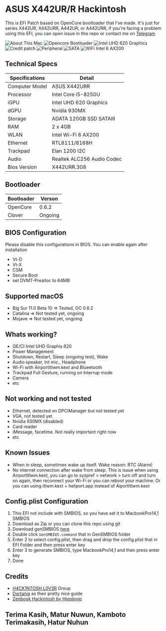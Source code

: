# ASUS X442UR/R Hackintosh
This is EFI Patch based on OpenCore bootloader that I've made. It's just for series X442UR, X442URR, A442UR, or A442URR, if you're facing a problem using this EFI, you can open issue in this repo or contact me on [Telegram](https://t.me/hamcuks)

![About This Mac](https://github.com/hamcuks/hackintosh-x442urr/blob/master/Screnshots/ss-about.png?raw=true)
![Opencore Bootloader](https://github.com/hamcuks/hackintosh-x442urr/blob/master/Screnshots/ss-bl.png?raw=true)
![Intel UHD 620 Graphics](https://github.com/hamcuks/hackintosh-x442urr/blob/master/Screnshots/ss-gpu.png?raw=true)
![Credit patch](https://github.com/hamcuks/hackintosh-x442urr/blob/master/Screnshots/ss-pci.png?raw=true)
![Peripheral](https://github.com/hamcuks/hackintosh-x442urr/blob/master/Screnshots/ss-peripheral.png?raw=true)
![SATA](https://github.com/hamcuks/hackintosh-x442urr/blob/master/Screnshots/ss-sata.png?raw=true)
![WiFi Intel 6 AX200](https://github.com/hamcuks/hackintosh-x442urr/blob/master/Screnshots/ss-wifi.png?raw=true)


## Technical Specs

Specifications | Detail
------------| ----------
Computer Model | ASUS X442URR
Processor   | Intel Core i5-8250U
iGPU        | Intel UHD 620 Graphics
dGPU        | Nvidia 930MX
Storage     | ADATA 120GB SSD SATAIII
RAM         | 2 x 4GB
WLAN        | Intel Wi-Fi 6 AX200
Ethernet    | RTL8111/8168H
Trackpad    | Elan 1200 I2C
Audio | Realtek ALC256 Audio Codec
Bios Version | X442URR.308
 
## Bootloader
Bootloader        | Verson
------------| ----------
OpenCore | 0.6.2
Clover | Ongoing

## BIOS Configuration
Please disable this configurations in BIOS. You can enable again after installation
- Vt-D
- Vt-X
- CSM 
- Secure Boot
- set DVMT-Prealloc to 64MB

## Supported macOS
- Big Sur 11.0 Beta 10 => Tested, OC 0.6.2
- Catalina => Not tested yet, ongoing
- Mojave => Not tested yet, ongoing

## Whats working?
- QE/CI Intel UHD Graphis 620
- Power Management
- Shutdown, Restart, Sleep (ongoing test), Wake
- Audio speaker, Int mic., Headphone
- Wi-Fi with AirportItlwm.kext and Blueetooth
- Trackpad Full Gesture, running on Interrup mode
- Camera
- etc

## Not working and not tested
- Ethernet, detected on DPCIManager but not tested yet
- VGA, not tested yet
- Nvidia 930MX (disabled)
- Card reader
- iMessage, facetime. Not really important right now
- etc

## Known Issues
- When in sleep, sometimes wake up itself. Wake reason: RTC (Alarm)
- No internet connection after wake from sleep. This is issue when using Airportitlwm.kext, you can go to syspref > network > turn off and turn on again, then reconnect your Wi-Fi or you can reboot your machine. Or you can using itlwm.kext + heliport.app instead of AiportItlwm.kext

## Config.plist Configuration
1. This EFI not include with SMBIOS, so you have set it to MacbookPro14,1 SMBIOS
2. Download as Zip or you can clone this repo using git
3. Download genSMBIOS [here](https://github.com/corpnewt/GenSMBIOS)
4. Double click `GenSMBIOS.command` that in GenSMBIOS folder
5. Enter 2 to select config.plist, then drag and drop the config.plist that in EFI Folder and then press enter key
6. Enter 3 to generate SMBIOS, type MacbookPro14,1 and then press enter key
7. Done

## Credits
- [H4CK1NTOSH L0V3R](https://t.me/HackintoshLover) Group
- [Dortania](https://dortania.github.io) as their pretty nice guide
- [Zenbook Hackintosh by Hieplpvip](https://github.com/hieplpvip/Asus-Zenbook-Hackintosh)

## Terima Kasih, Matur Nuwun, Kamboto Terimakasih, Hatur Nuhun

